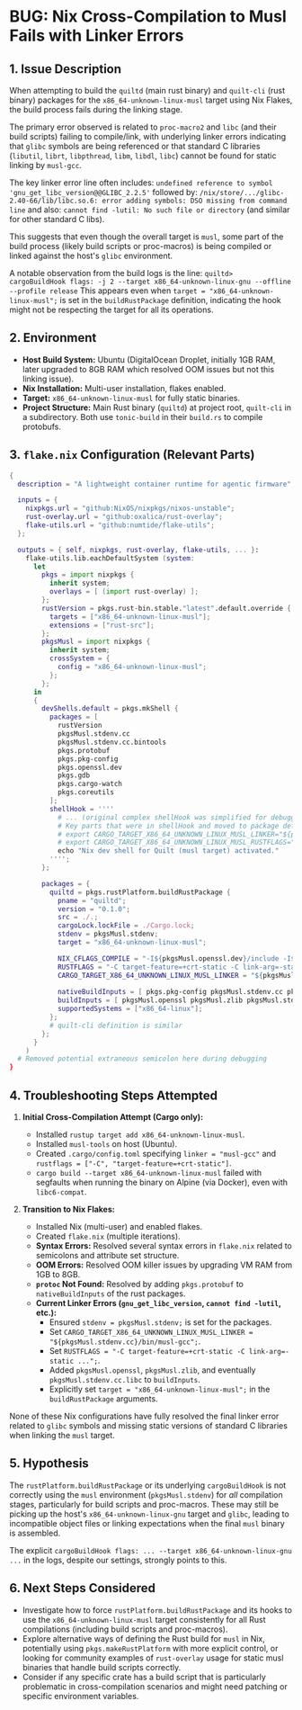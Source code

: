 # BUG: Nix Cross-Compilation to Musl Fails with Linker Errors

## 1. Issue Description

When attempting to build the `quiltd` (main rust binary) and `quilt-cli` (rust binary) packages for the `x86_64-unknown-linux-musl` target using Nix Flakes, the build process fails during the linking stage. 

The primary error observed is related to `proc-macro2` and `libc` (and their build scripts) failing to compile/link, with underlying linker errors indicating that `glibc` symbols are being referenced or that standard C libraries (`libutil`, `librt`, `libpthread`, `libm`, `libdl`, `libc`) cannot be found for static linking by `musl-gcc`.

The key linker error line often includes:
`undefined reference to symbol 'gnu_get_libc_version@@GLIBC_2.2.5'`
followed by:
`/nix/store/.../glibc-2.40-66/lib/libc.so.6: error adding symbols: DSO missing from command line`
and also:
`cannot find -lutil: No such file or directory` (and similar for other standard C libs).

This suggests that even though the overall target is `musl`, some part of the build process (likely build scripts or proc-macros) is being compiled or linked against the host's `glibc` environment.

A notable observation from the build logs is the line:
`quiltd> cargoBuildHook flags: -j 2 --target x86_64-unknown-linux-gnu --offline --profile release`
This appears even when `target = "x86_64-unknown-linux-musl";` is set in the `buildRustPackage` definition, indicating the hook might not be respecting the target for all its operations.

## 2. Environment

*   **Host Build System:** Ubuntu (DigitalOcean Droplet, initially 1GB RAM, later upgraded to 8GB RAM which resolved OOM issues but not this linking issue).
*   **Nix Installation:** Multi-user installation, flakes enabled.
*   **Target:** `x86_64-unknown-linux-musl` for fully static binaries.
*   **Project Structure:** Main Rust binary (`quiltd`) at project root, `quilt-cli` in a subdirectory. Both use `tonic-build` in their `build.rs` to compile protobufs.

## 3. `flake.nix` Configuration (Relevant Parts)

```nix
{
  description = "A lightweight container runtime for agentic firmware";

  inputs = {
    nixpkgs.url = "github:NixOS/nixpkgs/nixos-unstable";
    rust-overlay.url = "github:oxalica/rust-overlay";
    flake-utils.url = "github:numtide/flake-utils";
  };

  outputs = { self, nixpkgs, rust-overlay, flake-utils, ... }:
    flake-utils.lib.eachDefaultSystem (system:
      let
        pkgs = import nixpkgs {
          inherit system;
          overlays = [ (import rust-overlay) ];
        };
        rustVersion = pkgs.rust-bin.stable."latest".default.override {
          targets = ["x86_64-unknown-linux-musl"];
          extensions = ["rust-src"];
        };
        pkgsMusl = import nixpkgs {
          inherit system;
          crossSystem = {
            config = "x86_64-unknown-linux-musl";
          };
        };
      in
      {
        devShells.default = pkgs.mkShell {
          packages = [
            rustVersion                   
            pkgsMusl.stdenv.cc            
            pkgsMusl.stdenv.cc.bintools   
            pkgs.protobuf                 
            pkgs.pkg-config               
            pkgs.openssl.dev              
            pkgs.gdb                      
            pkgs.cargo-watch              
            pkgs.coreutils                
          ];
          shellHook = ''''
            # ... (original complex shellHook was simplified for debugging, but issue persists)
            # Key parts that were in shellHook and moved to package defs:
            # export CARGO_TARGET_X86_64_UNKNOWN_LINUX_MUSL_LINKER="${pkgsMusl.stdenv.cc}/bin/musl-gcc"
            # export CARGO_TARGET_X86_64_UNKNOWN_LINUX_MUSL_RUSTFLAGS="-C target-feature=+crt-static -C link-arg=-static ..."
            echo "Nix dev shell for Quilt (musl target) activated."
          '''';
        };

        packages = {
          quiltd = pkgs.rustPlatform.buildRustPackage {
            pname = "quiltd";
            version = "0.1.0"; 
            src = ./.; 
            cargoLock.lockFile = ./Cargo.lock;
            stdenv = pkgsMusl.stdenv;            
            target = "x86_64-unknown-linux-musl";

            NIX_CFLAGS_COMPILE = "-I${pkgsMusl.openssl.dev}/include -I${pkgsMusl.zlib}/include";
            RUSTFLAGS = "-C target-feature=+crt-static -C link-arg=-static -L ${pkgsMusl.openssl.out}/lib -L ${pkgsMusl.zlib.out}/lib";
            CARGO_TARGET_X86_64_UNKNOWN_LINUX_MUSL_LINKER = "${pkgsMusl.stdenv.cc}/bin/musl-gcc";
            
            nativeBuildInputs = [ pkgs.pkg-config pkgsMusl.stdenv.cc pkgs.protobuf ]; 
            buildInputs = [ pkgsMusl.openssl pkgsMusl.zlib pkgsMusl.stdenv.cc.libc ]; 
            supportedSystems = ["x86_64-linux"];
          };
          # quilt-cli definition is similar
        };
      }
    )
  # Removed potential extraneous semicolon here during debugging
}
```

## 4. Troubleshooting Steps Attempted

1.  **Initial Cross-Compilation Attempt (Cargo only):**
    *   Installed `rustup target add x86_64-unknown-linux-musl`.
    *   Installed `musl-tools` on host (Ubuntu).
    *   Created `.cargo/config.toml` specifying `linker = "musl-gcc"` and `rustflags = ["-C", "target-feature=+crt-static"]`.
    *   `cargo build --target x86_64-unknown-linux-musl` failed with segfaults when running the binary on Alpine (via Docker), even with `libc6-compat`.

2.  **Transition to Nix Flakes:**
    *   Installed Nix (multi-user) and enabled flakes.
    *   Created `flake.nix` (multiple iterations).
    *   **Syntax Errors:** Resolved several syntax errors in `flake.nix` related to semicolons and attribute set structure.
    *   **OOM Errors:** Resolved OOM killer issues by upgrading VM RAM from 1GB to 8GB.
    *   **`protoc` Not Found:** Resolved by adding `pkgs.protobuf` to `nativeBuildInputs` of the rust packages.
    *   **Current Linker Errors (`gnu_get_libc_version`, `cannot find -lutil`, etc.):**
        *   Ensured `stdenv = pkgsMusl.stdenv;` is set for the packages.
        *   Set `CARGO_TARGET_X86_64_UNKNOWN_LINUX_MUSL_LINKER = "${pkgsMusl.stdenv.cc}/bin/musl-gcc";`.
        *   Set `RUSTFLAGS = "-C target-feature=+crt-static -C link-arg=-static ...";`.
        *   Added `pkgsMusl.openssl`, `pkgsMusl.zlib`, and eventually `pkgsMusl.stdenv.cc.libc` to `buildInputs`.
        *   Explicitly set `target = "x86_64-unknown-linux-musl";` in the `buildRustPackage` arguments.

None of these Nix configurations have fully resolved the final linker error related to `glibc` symbols and missing static versions of standard C libraries when linking the `musl` target.

## 5. Hypothesis

The `rustPlatform.buildRustPackage` or its underlying `cargoBuildHook` is not correctly using the `musl` environment (`pkgsMusl.stdenv`) for *all* compilation stages, particularly for build scripts and proc-macros. These may still be picking up the host's `x86_64-unknown-linux-gnu` target and `glibc`, leading to incompatible object files or linking expectations when the final `musl` binary is assembled.

The explicit `cargoBuildHook flags: ... --target x86_64-unknown-linux-gnu ...` in the logs, despite our settings, strongly points to this.

## 6. Next Steps Considered

*   Investigate how to force `rustPlatform.buildRustPackage` and its hooks to use the `x86_64-unknown-linux-musl` target consistently for all Rust compilations (including build scripts and proc-macros).
*   Explore alternative ways of defining the Rust build for `musl` in Nix, potentially using `pkgs.makeRustPlatform` with more explicit control, or looking for community examples of `rust-overlay` usage for static musl binaries that handle build scripts correctly.
*   Consider if any specific crate has a build script that is particularly problematic in cross-compilation scenarios and might need patching or specific environment variables. 